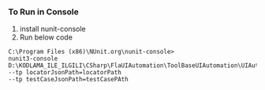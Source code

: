 ### To Run in Console

1. install nunit-console
2. Run below code

```console
C:\Program Files (x86)\NUnit.org\nunit-console>
nunit3-console 
D:\KODLAMA_ILE_ILGILI\CSharp\FlaUIAutomation\ToolBaseUIAutomation\UIAutomation\UIAutomation.csproj 
--tp locatorJsonPath=locatorPath 
--tp testCaseJsonPath=testCasePAth
```
